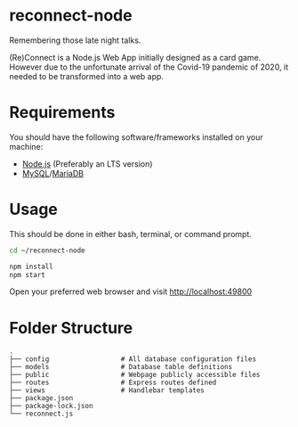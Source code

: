 # reconnect-node

Remembering those late night talks.

(Re)Connect is a Node.js Web App initially designed as a card game.
However due to the unfortunate arrival of the Covid-19 pandemic of 2020, it needed to be transformed into a web app.

# Requirements
You should have the following software/frameworks installed on your machine:
* [Node.js](https://nodejs.org/) (Preferably an LTS version)
* [MySQL](https://mysql.com)/[MariaDB](https://mariadb.org)

# Usage
This should be done in either bash, terminal, or command prompt.

```bash
cd ~/reconnect-node

npm install
npm start
```

Open your preferred web browser and visit [http://localhost:49800](http://localhost:49800)

# Folder Structure
```
.
├── config                  # All database configuration files
├── models                  # Database table definitions
├── public                  # Webpage publicly accessible files
├── routes                  # Express routes defined
├── views                   # Handlebar templates
├── package.json
├── package-lock.json
└── reconnect.js
